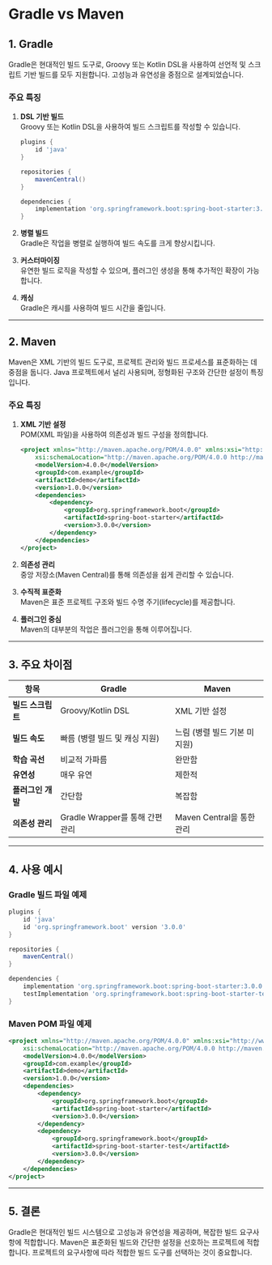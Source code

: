 
# Gradle vs Maven

## 1. Gradle
Gradle은 현대적인 빌드 도구로, Groovy 또는 Kotlin DSL을 사용하여 선언적 및 스크립트 기반 빌드를 모두 지원합니다. 고성능과 유연성을 중점으로 설계되었습니다.

### 주요 특징
1. **DSL 기반 빌드**  
   Groovy 또는 Kotlin DSL을 사용하여 빌드 스크립트를 작성할 수 있습니다.

   ```groovy
   plugins {
       id 'java'
   }

   repositories {
       mavenCentral()
   }

   dependencies {
       implementation 'org.springframework.boot:spring-boot-starter:3.0.0'
   }
   ```

2. **병렬 빌드**  
   Gradle은 작업을 병렬로 실행하여 빌드 속도를 크게 향상시킵니다.

3. **커스터마이징**  
   유연한 빌드 로직을 작성할 수 있으며, 플러그인 생성을 통해 추가적인 확장이 가능합니다.

4. **캐싱**  
   Gradle은 캐시를 사용하여 빌드 시간을 줄입니다.

---

## 2. Maven
Maven은 XML 기반의 빌드 도구로, 프로젝트 관리와 빌드 프로세스를 표준화하는 데 중점을 둡니다. Java 프로젝트에서 널리 사용되며, 정형화된 구조와 간단한 설정이 특징입니다.

### 주요 특징
1. **XML 기반 설정**  
   POM(XML 파일)을 사용하여 의존성과 빌드 구성을 정의합니다.

   ```xml
   <project xmlns="http://maven.apache.org/POM/4.0.0" xmlns:xsi="http://www.w3.org/2001/XMLSchema-instance"
       xsi:schemaLocation="http://maven.apache.org/POM/4.0.0 http://maven.apache.org/xsd/maven-4.0.0.xsd">
       <modelVersion>4.0.0</modelVersion>
       <groupId>com.example</groupId>
       <artifactId>demo</artifactId>
       <version>1.0.0</version>
       <dependencies>
           <dependency>
               <groupId>org.springframework.boot</groupId>
               <artifactId>spring-boot-starter</artifactId>
               <version>3.0.0</version>
           </dependency>
       </dependencies>
   </project>
   ```

2. **의존성 관리**  
   중앙 저장소(Maven Central)를 통해 의존성을 쉽게 관리할 수 있습니다.

3. **수직적 표준화**  
   Maven은 표준 프로젝트 구조와 빌드 수명 주기(lifecycle)를 제공합니다.

4. **플러그인 중심**  
   Maven의 대부분의 작업은 플러그인을 통해 이루어집니다.

---

## 3. 주요 차이점
| **항목**           | **Gradle**                         | **Maven**                         |
|-------------------|----------------------------------|----------------------------------|
| **빌드 스크립트**    | Groovy/Kotlin DSL                 | XML 기반 설정                     |
| **빌드 속도**       | 빠름 (병렬 빌드 및 캐싱 지원)         | 느림 (병렬 빌드 기본 미지원)          |
| **학습 곡선**       | 비교적 가파름                      | 완만함                             |
| **유연성**          | 매우 유연                          | 제한적                             |
| **플러그인 개발**    | 간단함                             | 복잡함                             |
| **의존성 관리**     | Gradle Wrapper를 통해 간편 관리       | Maven Central을 통한 관리           |

---

## 4. 사용 예시
### Gradle 빌드 파일 예제
```groovy
plugins {
    id 'java'
    id 'org.springframework.boot' version '3.0.0'
}

repositories {
    mavenCentral()
}

dependencies {
    implementation 'org.springframework.boot:spring-boot-starter:3.0.0'
    testImplementation 'org.springframework.boot:spring-boot-starter-test:3.0.0'
}
```

### Maven POM 파일 예제
```xml
<project xmlns="http://maven.apache.org/POM/4.0.0" xmlns:xsi="http://www.w3.org/2001/XMLSchema-instance"
    xsi:schemaLocation="http://maven.apache.org/POM/4.0.0 http://maven.apache.org/xsd/maven-4.0.0.xsd">
    <modelVersion>4.0.0</modelVersion>
    <groupId>com.example</groupId>
    <artifactId>demo</artifactId>
    <version>1.0.0</version>
    <dependencies>
        <dependency>
            <groupId>org.springframework.boot</groupId>
            <artifactId>spring-boot-starter</artifactId>
            <version>3.0.0</version>
        </dependency>
        <dependency>
            <groupId>org.springframework.boot</groupId>
            <artifactId>spring-boot-starter-test</artifactId>
            <version>3.0.0</version>
        </dependency>
    </dependencies>
</project>
```

---

## 5. 결론
Gradle은 현대적인 빌드 시스템으로 고성능과 유연성을 제공하며, 복잡한 빌드 요구사항에 적합합니다. Maven은 표준화된 빌드와 간단한 설정을 선호하는 프로젝트에 적합합니다. 프로젝트의 요구사항에 따라 적합한 빌드 도구를 선택하는 것이 중요합니다.
